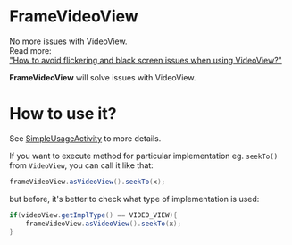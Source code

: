 # FrameVideoView
No more issues with VideoView. <br />
Read more: <br/>
["How to avoid flickering and black screen issues when using VideoView?"](http://blog.brightinventions.pl/frame-video-view/)<br/>

**FrameVideoView** will solve issues with VideoView. <br/>

# How to use it?

See [SimpleUsageActivity](https://github.com/mklimek/FrameVideoView/blob/master/example/src/main/java/mateuszklimek/framevideoview/example/SimpleUsageActivity.java) to more details.

If you want to execute method for particular implementation eg. `seekTo()` from `VideoView`, you can call it like that:
```java
frameVideoView.asVideoView().seekTo(x);
```
but before, it's better to check what type of implementation is used:
```java
if(videoView.getImplType() == VIDEO_VIEW){
    frameVideoView.asVideoView().seekTo(x);
}
```
